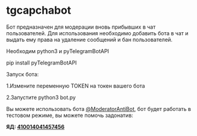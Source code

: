 # tgcapchabot
Бот предназначен для модерации вновь прибывших в чат пользователей. Для использования необходимо добавить бота в чат и выдать ему права на удаление сообщений и бан пользователей.

Необходим python3 и pyTelegramBotAPI

pip install pyTelegramBotAPI


Запуск бота:

1.Измените переменную TOKEN на токен вашего бота

2.Запустите python3 bot.py

Вы можете использовать бота [@ModeratorAntiBot](https://tele.click/ModeratorAntiBot), бот будет работать в тестовом режиме, вы можете помочь задонатив:

**ЯД: [410014041457456](https://ivanprotchenko.github.io/)**
